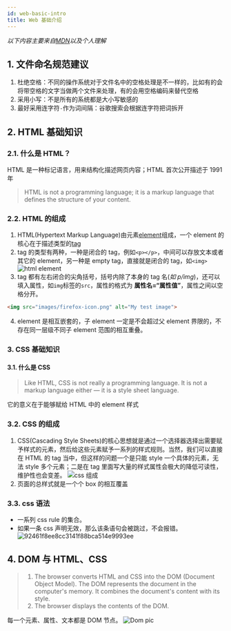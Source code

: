 ```yaml
---
id: web-basic-intro
title: Web 基础介绍
---
```


_以下内容主要来自[MDN](https://developer.mozilla.org/en-US/docs/Learn/Getting_started_with_the_web/Dealing_with_files)以及个人理解_

## 1. 文件命名规范建议

1. 杜绝空格：不同的操作系统对于文件名中的空格处理是不一样的，比如有的会将带空格的文字当做两个文件来处理，有的会用空格编码来替代空格
2. 采用小写：不是所有的系统都是大小写敏感的
3. 最好采用连字符`-`作为词间隔：谷歌搜索会根据连字符把词拆开

## 2. HTML 基础知识

### 2.1. 什么是 HTML？

HTML 是一种标记语言，用来结构化描述网页内容；HTML 首次公开描述于 1991 年

> HTML is not a programming language; it is a markup language that defines the structure of your content.

### 2.2. HTML 的组成

1. HTML(Hypertext Markup Language)由元素<u>element</u>组成，一个 element 的核心在于描述类型的<u>tag</u>
2. tag 的类型有两种，一种是闭合的 tag，例如`<p></p>`，中间可以存放文本或者其它的 element，另一种是 empty tag，直接就是闭合的 tag，如`<img>`  
   ![html element](assets/web/4CFD3656-0522-4EDC-974F-89493ED4E81E.png)
3. tag 都有左右闭合的尖角括号，括号内除了本身的 tag 名(_如 p/img_)，还可以填入属性，如`img`标签的`src`，属性的格式为 **属性名=“属性值”**，属性之间以空格分开。

```HTML
<img src="images/firefox-icon.png" alt="My test image">
```

4. element 是相互嵌套的，子 element 一定是不会超过父 element 界限的，不存在同一层级不同子 element 范围的相互重叠。

### 3. CSS 基础知识

#### 3.1. 什么是 CSS

> Like HTML, CSS is not really a programming language. It is not a markup language either — it is a style sheet language.

它的意义在于能够赋给 HTML 中的 element 样式

### 3.2. CSS 的组成

1. CSS(Cascading Style Sheets)的核心思想就是通过一个选择器选择出需要赋予样式的元素，然后给这些元素赋予一系列的样式规则。当然，我们可以直接在 HTML 的 tag 当中，但这样的问题一个是只能 style 一个具体的元素，无法 style 多个元素；二是在 tag 里面写大量的样式属性会极大的降低可读性，维护性也会变差。
   ![css 组成](assets/web/F4E66167-96A6-44B3-B5A5-173BE025284E.png)
2. 页面的总样式就是一个个 box 的相互覆盖

### 3.3. css 语法

- 一系列 css rule 的集合。
- 如果一条 css 声明无效，那么该条语句会被跳过，不会报错。
  ![92461f8ee8cc3141f88bca514e9993ee](assets/web/EC425128-38EB-4567-9960-1AE88E30B775.png)

## 4. DOM 与 HTML、CSS

> 1. The browser converts HTML and CSS into the DOM (Document Object Model). The DOM represents the document in the computer's memory. It combines the document's content with its style.
> 2. The browser displays the contents of the DOM.

每一个元素、属性、文本都是 DOM 节点。
![Dom pic](assets/web/5BB5C2E1-3636-45B4-9242-59288FA07793.svg)
